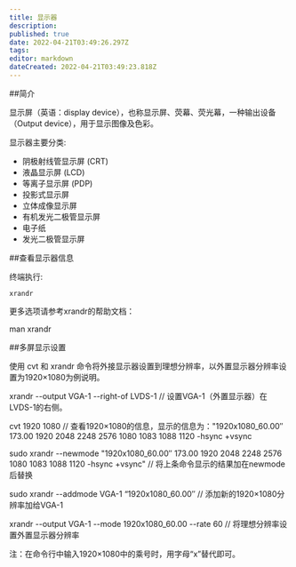 ```yaml
---
title: 显示器
description: 
published: true
date: 2022-04-21T03:49:26.297Z
tags: 
editor: markdown
dateCreated: 2022-04-21T03:49:23.818Z
---
```




##简介

显示屏（英语：display device），也称显示屏、荧幕、荧光幕，一种输出设备（Output device），用于显示图像及色彩。

显示器主要分类:

- 阴极射线管显示屏 (CRT)
- 液晶显示屏 (LCD)
- 等离子显示屏 (PDP)
- 投影式显示屏
- 立体成像显示屏
- 有机发光二极管显示屏
- 电子纸
- 发光二极管显示屏

##查看显示器信息

终端执行:

    xrandr

更多选项请参考xrandr的帮助文档：

   man xrandr

##多屏显示设置

使用 cvt 和 xrandr 命令将外接显示器设置到理想分辨率，以外置显示器分辨率设置为1920×1080为例说明。

  xrandr --output VGA-1 --right-of LVDS-1   // 设置VGA-1（外置显示器）在LVDS-1的右侧。

  cvt 1920 1080      // 查看1920×1080的信息，显示的信息为："1920x1080_60.00″ 173.00 1920 2048 2248 2576 1080 1083 1088 1120 -hsync +vsync

  sudo xrandr --newmode "1920x1080_60.00″ 173.00 1920 2048 2248 2576 1080 1083 1088 1120 -hsync +vsync"  // 将上条命令显示的结果加在newmode后替换
  
  sudo xrandr --addmode VGA-1 “1920x1080_60.00″  // 添加新的1920×1080分辨率加给VGA-1
  
  xrandr --output VGA-1 --mode 1920x1080_60.00 --rate 60  // 将理想分辨率设置外置显示器分辨率

注：在命令行中输入1920×1080中的乘号时，用字母“x”替代即可。